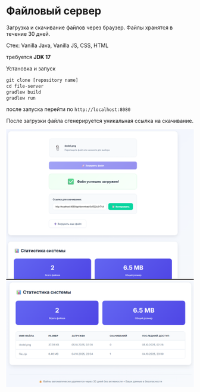 # Файловый сервер

Загрузка и скачивание файлов через браузер. Файлы хранятся в течение 30 дней.

Стек: Vanilla Java, Vanilla JS, CSS, HTML

требуется **JDK 17**

Установка и запуск
```
git clone [repository name]
cd file-server
gradlew build
gradlew run
```

после запуска перейти по
`http://localhost:8080`

После загрузки файла сгенерируется уникальная ссылка на скачивание.


![1](img/task2.1.png)
![1](img/task2.2.png)
